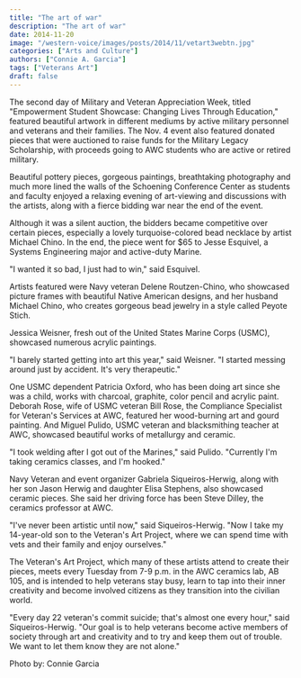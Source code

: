 ```yaml
---
title: "The art of war"
description: "The art of war"
date: 2014-11-20
image: "/western-voice/images/posts/2014/11/vetart3webtn.jpg"
categories: ["Arts and Culture"]
authors: ["Connie A. Garcia"]
tags: ["Veterans Art"]
draft: false
---
```

The second day of Military and Veteran Appreciation Week, titled "Empowerment Student Showcase: Changing Lives Through Education," featured beautiful artwork in different mediums by active military personnel and veterans and their families. The Nov. 4 event also featured donated pieces that were auctioned to raise funds for the Military Legacy Scholarship, with proceeds going to AWC students who are active or retired military.

Beautiful pottery pieces, gorgeous paintings, breathtaking photography and much more lined the walls of the Schoening Conference Center as students and faculty enjoyed a relaxing evening of art-viewing and discussions with the artists, along with a fierce bidding war near the end of the event.

Although it was a silent auction, the bidders became competitive over certain pieces, especially a lovely turquoise-colored bead necklace by artist Michael Chino. In the end, the piece went for $65 to Jesse Esquivel, a Systems Engineering major and active-duty Marine.

"I wanted it so bad, I just had to win," said Esquivel.

Artists featured were Navy veteran Delene Routzen-Chino, who showcased picture frames with beautiful Native American designs, and her husband Michael Chino, who creates gorgeous bead jewelry in a style called Peyote Stich.

Jessica Weisner, fresh out of the United States Marine Corps (USMC), showcased numerous acrylic paintings.

"I barely started getting into art this year," said Weisner. "I started messing around just by accident. It's very therapeutic."

One USMC dependent Patricia Oxford, who has been doing art since she was a child, works with charcoal, graphite, color pencil and acrylic paint. Deborah Rose, wife of USMC veteran Bill Rose, the Compliance Specialist for Veteran's Services at AWC, featured her wood-burning art and gourd painting. And Miguel Pulido, USMC veteran and blacksmithing teacher at AWC, showcased beautiful works of metallurgy and ceramic.

"I took welding after I got out of the Marines," said Pulido. "Currently I'm taking ceramics classes, and I'm hooked."

Navy Veteran and event organizer Gabriela Siqueiros-Herwig, along with her son Jason Herwig and daughter Elisa Stephens, also showcased ceramic pieces. She said her driving force has been Steve Dilley, the ceramics professor at AWC.

"I've never been artistic until now," said Siqueiros-Herwig. "Now I take my 14-year-old son to the Veteran's Art Project, where we can spend time with vets and their family and enjoy ourselves."

The Veteran's Art Project, which many of these artists attend to create their pieces, meets every Tuesday from 7-9 p.m. in the AWC ceramics lab, AB 105, and is intended to help veterans stay busy, learn to tap into their inner creativity and become involved citizens as they transition into the civilian world.

"Every day 22 veteran's commit suicide; that's almost one every hour," said Siqueiros-Herwig. "Our goal is to help veterans become active members of society through art and creativity and to try and keep them out of trouble. We want to let them know they are not alone."

Photo by: Connie Garcia